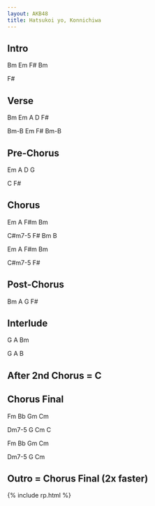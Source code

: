 ```yaml
---
layout: AKB48
title: Hatsukoi yo, Konnichiwa
---
```

## Intro 
Bm Em F# Bm 

F# 

## Verse 
Bm Em A D F# 

Bm-B Em F# Bm-B 

## Pre-Chorus 
Em A D G 

C F# 

## Chorus 
Em A F#m Bm 

C#m7-5 F# Bm B 

Em A F#m Bm 

C#m7-5 F# 

## Post-Chorus 
Bm A G F# 

## Interlude 
G A Bm 

G A B 

## After 2nd Chorus = C 

## Chorus Final 
Fm Bb Gm Cm 

Dm7-5 G Cm C 

Fm Bb Gm Cm 

Dm7-5 G Cm 

## Outro = Chorus Final (2x faster)  

{% include rp.html %}
